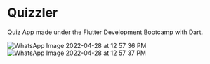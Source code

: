 # Quizzler
Quiz App made under the Flutter Development Bootcamp with Dart.

![WhatsApp Image 2022-04-28 at 12 57 36 PM](https://user-images.githubusercontent.com/93983185/165700130-faaa4e40-8d8a-4887-a2c8-2bf7d2fd6d3e.jpeg)
![WhatsApp Image 2022-04-28 at 12 57 37 PM](https://user-images.githubusercontent.com/93983185/165700186-de58c097-5e26-4d73-8c9e-9ccb214d6a03.jpeg)
